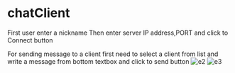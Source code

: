 # chatClient

First user enter a nickname
Then enter server IP address,PORT and click to Connect button

For sending message to a client first need to select a client from list and write a message from bottom textbox and click to send button
![e2](https://github.com/yusufsnb/chatClient/assets/47321662/b9235f75-a757-474e-9f0a-404aedb9dafd)
![e3](https://github.com/yusufsnb/chatClient/assets/47321662/45e997ec-4f8f-4396-9a22-7f3e591c9524)
